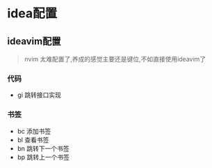 # idea配置

## ideavim配置
> nvim 太难配置了,养成的感觉主要还是键位,不如直接使用ideavim了

### 代码

- gi 跳转接口实现

### 书签

- <leader>bc 添加书签
- <leader>bl 查看书签
- <leader>bn 跳转下一个书签
- <leader>bp 跳转上一个书签

